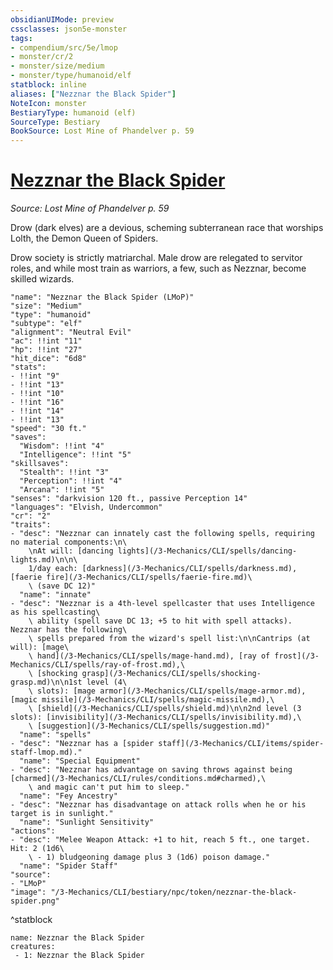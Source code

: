 ```yaml
---
obsidianUIMode: preview
cssclasses: json5e-monster
tags:
- compendium/src/5e/lmop
- monster/cr/2
- monster/size/medium
- monster/type/humanoid/elf
statblock: inline
aliases: ["Nezznar the Black Spider"]
NoteIcon: monster
BestiaryType: humanoid (elf)
SourceType: Bestiary
BookSource: Lost Mine of Phandelver p. 59
---
```

# [Nezznar the Black Spider](3-Mechanics\CLI\bestiary\npc/nezznar-the-black-spider-lmop.md)
*Source: Lost Mine of Phandelver p. 59*  

Drow (dark elves) are a devious, scheming subterranean race that worships Lolth, the Demon Queen of Spiders.

Drow society is strictly matriarchal. Male drow are relegated to servitor roles, and while most train as warriors, a few, such as Nezznar, become skilled wizards.

```statblock
"name": "Nezznar the Black Spider (LMoP)"
"size": "Medium"
"type": "humanoid"
"subtype": "elf"
"alignment": "Neutral Evil"
"ac": !!int "11"
"hp": !!int "27"
"hit_dice": "6d8"
"stats":
- !!int "9"
- !!int "13"
- !!int "10"
- !!int "16"
- !!int "14"
- !!int "13"
"speed": "30 ft."
"saves":
  "Wisdom": !!int "4"
  "Intelligence": !!int "5"
"skillsaves":
  "Stealth": !!int "3"
  "Perception": !!int "4"
  "Arcana": !!int "5"
"senses": "darkvision 120 ft., passive Perception 14"
"languages": "Elvish, Undercommon"
"cr": "2"
"traits":
- "desc": "Nezznar can innately cast the following spells, requiring no material components:\n\
    \nAt will: [dancing lights](/3-Mechanics/CLI/spells/dancing-lights.md)\n\n\
    1/day each: [darkness](/3-Mechanics/CLI/spells/darkness.md), [faerie fire](/3-Mechanics/CLI/spells/faerie-fire.md)\
    \ (save DC 12)"
  "name": "innate"
- "desc": "Nezznar is a 4th-level spellcaster that uses Intelligence as his spellcasting\
    \ ability (spell save DC 13; +5 to hit with spell attacks). Nezznar has the following\
    \ spells prepared from the wizard's spell list:\n\nCantrips (at will): [mage\
    \ hand](/3-Mechanics/CLI/spells/mage-hand.md), [ray of frost](/3-Mechanics/CLI/spells/ray-of-frost.md),\
    \ [shocking grasp](/3-Mechanics/CLI/spells/shocking-grasp.md)\n\n1st level (4\
    \ slots): [mage armor](/3-Mechanics/CLI/spells/mage-armor.md), [magic missile](/3-Mechanics/CLI/spells/magic-missile.md),\
    \ [shield](/3-Mechanics/CLI/spells/shield.md)\n\n2nd level (3 slots): [invisibility](/3-Mechanics/CLI/spells/invisibility.md),\
    \ [suggestion](/3-Mechanics/CLI/spells/suggestion.md)"
  "name": "spells"
- "desc": "Nezznar has a [spider staff](/3-Mechanics/CLI/items/spider-staff-lmop.md)."
  "name": "Special Equipment"
- "desc": "Nezznar has advantage on saving throws against being [charmed](/3-Mechanics/CLI/rules/conditions.md#charmed),\
    \ and magic can't put him to sleep."
  "name": "Fey Ancestry"
- "desc": "Nezznar has disadvantage on attack rolls when he or his target is in sunlight."
  "name": "Sunlight Sensitivity"
"actions":
- "desc": "Melee Weapon Attack: +1 to hit, reach 5 ft., one target. Hit: 2 (1d6\
    \ - 1) bludgeoning damage plus 3 (1d6) poison damage."
  "name": "Spider Staff"
"source":
- "LMoP"
"image": "/3-Mechanics/CLI/bestiary/npc/token/nezznar-the-black-spider.png"
```
^statblock

```encounter-table
name: Nezznar the Black Spider
creatures:
 - 1: Nezznar the Black Spider
```